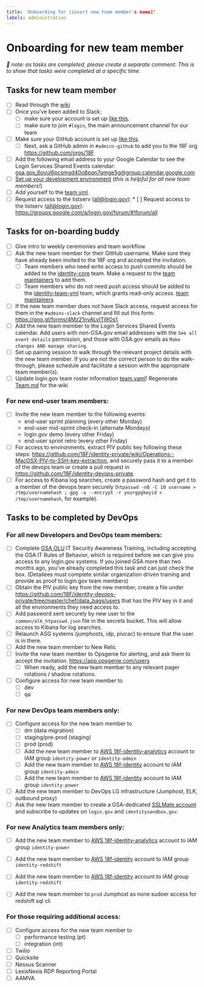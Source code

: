 ```yaml
---
title: 'Onboarding for [insert new team member's name]'
labels: administration
---
```


# Onboarding for new team member

_🌮 note: as tasks are completed, please create a separate comment.  This is to show that tasks were completed at a specific time._

## Tasks for new team member

* [ ] Read through the [wiki](https://github.com/18F/identity-private/wiki)
* [ ] Once you've been added to Slack:
    * [ ] make sure your account is set up [like this](https://handbook.18f.gov/slack/).
    * [ ] make sure to join `#login`, the main announcement channel for our team
* [ ] Make sure your GitHub account is set up [like this](https://handbook.18f.gov/github/#setup).
  * [ ] Next, ask a GitHub admin in `#admins-github` to add you to the 18F org https://github.com/orgs/18F
* [ ] Add the following email address to your Google Calendar to see the Login Services Shared Events calendar: gsa.gov_6ovul6pcsmgd40o8pqn7qmge5g@group.calendar.google.com
* [ ] [Set up your development environment](https://github.com/18F/identity-idp/blob/master/README.md) (_this is helpful for all new team members!_)
* [ ] Add yourself to the [team.yml](https://github.com/18F/identity-private/blob/master/team/team.yml).
* [ ] Request access to the listserv (all@login.gov): * [ ] Request access to the listserv (all@login.gov): https://groups.google.com/a/login.gov/forum/#!forum/all

## Tasks for on-boarding buddy 

* [ ] Give intro to weekly ceremonies and team workflow
* [ ] Ask the new team member for their GitHub username. Make sure they have already been invited to the 18F org and accepted the invitation.
  * [ ] Team members who need write access to push commits should be added to the [identity-core](https://github.com/orgs/18F/teams/identity-core/members) team. Make a request to the [team maintainers](https://github.com/orgs/18F/teams/identity-core?utf8=%E2%9C%93&query=%20role%3Amaintainer) to add them.
  * [ ] Team members who do not need push access should be added to the [identity-team-yml](https://github.com/orgs/18F/teams/identity-team-yml/members) team, which grants read-only access. [team maintainers](https://github.com/orgs/18F/teams/identity-team-yml/members?utf8=%E2%9C%93&query=+role%3Amaintainer)
* [ ] If the new team member does not have Slack access, request access for them in the `#admins-slack` channel and fill out this form: https://goo.gl/forms/4Mz21nvALvITj9Os1.
* [ ] Add the new team member to the Login Services Shared Events calendar. Add users with non-GSA.gov email addresses with the `See all event details` permission, and those with GSA.gov emails as `Make changes AND manage sharing`.
* [ ] Set up pairing session to walk through the relevant project details with the new team member. If you are not the correct person to do the walk-through, please schedule and facilitate a session with the appropriate team member(s).
* [ ] Update login.gov team roster information [team.yaml](https://github.com/18F/identity-private/blob/master/team/team.yml)! Regenerate [Team.md](https://github.com/18F/identity-private/wiki/Team) for the wiki

### For new end-user team members:
* [ ] Invite the new team member to the following events:
  * end-user sprint planning (every other Monday)
  * end-user mid-sprint check-in (alternate Mondays)
  * login.gov demo (every other Friday)
  * end-user sprint retro (every other Friday)
* [ ] For access to environments, extract PIV public key following these steps: https://github.com/18F/identity-private/wiki/Operations:-MacOSX-PIV-to-SSH-key-extraction, and securely pass it to a member of the devops team or create a pull request in https://github.com/18F/identity-devops-private.
* [ ] For access to Kibana log searches, create a password hash and get it to a member of the devops team securely (`htpasswd -nB -C 10 username > /tmp/usernamehash ; gpg -a --encrypt -r yourgpgkeyid < /tmp/usernamehash`, for example).  

## Tasks to be completed by DevOps

### For all new Developers and DevOps team members:

* [ ] Complete [GSA OLU](https://insite.gsa.gov/topics/training-and-development/online-university-olu?term=olu) IT Security Awareness Training, including accepting the GSA IT Rules of Behavior, which is required before we can give you access to any login.gov systems. If you joined GSA more than two months ago, you’ve already completed this task and can just check the box. (Detailees must complete similar organization driven training and provide as proof to login.gov team members)
* [ ] Obtain the PIV public key from the new member, create a file under https://github.com/18F/identity-devops-private/tree/master/chef/data_bags/users that has the PIV key in it and all the environments they need access to.
* [ ] Add password sent securely by new user to the `common/elk_htpasswd.json` file in the secrets bucket.  This will allow access to Kibana for log searches.
* [ ] Relaunch ASG systems (jumphosts, idp, pivcac) to ensure that the user is in there.
* [ ] Add the new team member to New Relic
* [ ] Invite the new team member to Opsgenie for alerting, and ask them to accept the invitation. https://app.opsgenie.com/users
  * [ ] When ready, add the new team member to any relevant pager rotations / shadow rotations.
* [ ] Configure access for new team member to
  * [ ] dev
  * [ ] qa 

### For new DevOps team members only:
* [ ] Configure access for the new team member to
  * [ ] dm (data migration)  
  * [ ] staging/pre-prod (staging)  
  * [ ] prod (prod)
  * [ ] Add the new team member to [AWS 18f-identity-analytics](https://18f-identity-analytics.signin.aws.amazon.com/console) account to IAM group `identity-power` or `identity-admin`
  * [ ] Add the new team member to [AWS 18f-identity](https://18f-identity-dev.signin.aws.amazon.com/console) account to IAM group `identity-admin`
  * [ ] Add the new team member to [AWS 18f-identity](https://18f-identity.signin.aws.amazon.com/console) account to IAM group `identity-power`
* [ ] Add the new team member to DevOps LG infrastructure (Jumphost, ELK, outbound proxy)
* [ ] Ask the new team member to create a GSA-dedicated [SSLMate account](https://sslmate.com/signup) and subscribe to updates on `login.gov` and `identitysandbox.gov`.

### For new Analytics team members only:
* [ ] Add the new team member to [AWS 18f-identity-analytics](https://18f-identity-analytics.signin.aws.amazon.com/console) account to IAM group `identity-power`
* [ ] Add the new team member to [AWS 18f-identity](https://18f-identity-dev.signin.aws.amazon.com/console) account to IAM group `identity-redshift`
* [ ] Add the new team member to [AWS 18f-identity](https://18f-identity.signin.aws.amazon.com/console) account to IAM group `identity-redshift`
* [ ] Add the new team member to `prod` Jumphost as none sudoer access for redshift sql cli


### For those requiring additional access:
* [ ] Configure access for the new team member to
  * [ ] performance testing (pt)  
  * [ ] integration (int)
* [ ] Twilio
* [ ] Quicksite
* [ ] Nessus Scanner
* [ ] LexisNexis RDP Reporting Portal
* [ ] AAMVA
